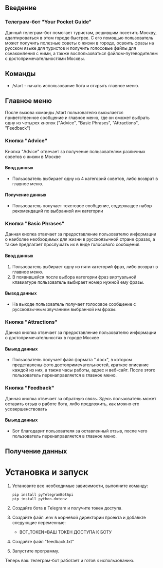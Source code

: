 ## Введение
### Телеграм-бот "Your Pocket Guide"

Данный телеграм-бот помогает туристам, решившим посетить Москву, адаптироваться в этом городе быстрее. С его помощью пользователь может получить полезные советы о жизни в городе, освоить фразы на русском языке для туристов и получить голосовые файлы для ознакомления с ними, а также воспользоваться файлом-путеводителем с достопримечательностями Москвы. 
## Команды
* /start - начать использование бота и открыть главное меню.

## Главное меню
После вызова команды /start пользователю высылается приветственное сообщение и главное меню, где он сможет выбрать одну из четырех кнопок ("Advice", "Basic Phrases", "Attractions", "Feedback")
### Кнопка "Advice"
Кнопка "Advice" отвечает за получение пользователем различных советов о жизни в Москве
#### Ввод данных
* Пользователь выбирает одну из 4 категорий советов, либо возврат в главное меню.
#### Получение данных
* Пользователь получает текстовое сообщение, содержащее набор рекомендаций по выбранной им категории

### Кнопка "Basic Phrases"
Данная кнопка отвечает за предоставление пользователю информации о наиболее необходимых для жизни в русскоязычной стране фразах, а также предлагает прослушать их в виде голосового сообщения.
#### Ввод данных
1. Пользователь выбирает одну из пяти категорий фраз, либо возврат в главное меню.
2. В появившейся после выбора категории фраз виртуальной клавиатуре пользователь выбирает номер нужной ему фразы.
#### Вывод данных
* На выходе пользователь получает голосовое сообщение с русскоязычным звучанием выбранной им фразы. 

### Кнопка "Attractions"
Данная кнопка отвечает за предоставление пользователю информации о достопримечательностях в городе Москве
#### Выыод данных
* Пользователь получает файл формата ".docx", в котором представлены фото достопримечательностей, краткое описание каждой из них, а также часы работы, адрес и веб-сайт. После этого пользователь перенаправляется в главное меню.

### Кнопка "Feedback"
Данная кнопка отвечает за обратную связь. Здесь пользователь может оставить отзыв о работе бота, либо предложить, как можно его усовершенствовать
#### Выыод данных
* Бот благодарит пользователя за оставленный отзыв, после чего пользователь перенаправляется в главное меню.

## Получение данных


# Установка и запуск

1. Установите все необходимые зависимости, выполните команду:
         
       pip install pyTelegramBotApi
       pip install python-dotenv
  
2. Создайте бота в Telegram и получите токен доступа.

3. Создайте файл .env в корневой директории проекта и добавьте следующие переменные:

   * BOT_TOKEN=ВАШ ТОКЕН ДОСТУПА К БОТУ

4. Создайте файл "feedback.txt"

5. Запустите программу.

Теперь ваш телеграм-бот работает и готов к использованию.

